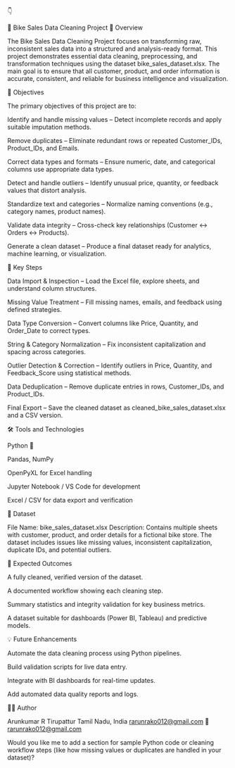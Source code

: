 👇

🧹 Bike Sales Data Cleaning Project
📘 Overview

The Bike Sales Data Cleaning Project focuses on transforming raw, inconsistent sales data into a structured and analysis-ready format. This project demonstrates essential data cleaning, preprocessing, and transformation techniques using the dataset bike_sales_dataset.xlsx.
The main goal is to ensure that all customer, product, and order information is accurate, consistent, and reliable for business intelligence and visualization.

🎯 Objectives

The primary objectives of this project are to:

Identify and handle missing values – Detect incomplete records and apply suitable imputation methods.

Remove duplicates – Eliminate redundant rows or repeated Customer_IDs, Product_IDs, and Emails.

Correct data types and formats – Ensure numeric, date, and categorical columns use appropriate data types.

Detect and handle outliers – Identify unusual price, quantity, or feedback values that distort analysis.

Standardize text and categories – Normalize naming conventions (e.g., category names, product names).

Validate data integrity – Cross-check key relationships (Customer ↔ Orders ↔ Products).

Generate a clean dataset – Produce a final dataset ready for analytics, machine learning, or visualization.

🧠 Key Steps

Data Import & Inspection – Load the Excel file, explore sheets, and understand column structures.

Missing Value Treatment – Fill missing names, emails, and feedback using defined strategies.

Data Type Conversion – Convert columns like Price, Quantity, and Order_Date to correct types.

String & Category Normalization – Fix inconsistent capitalization and spacing across categories.

Outlier Detection & Correction – Identify outliers in Price, Quantity, and Feedback_Score using statistical methods.

Data Deduplication – Remove duplicate entries in rows, Customer_IDs, and Product_IDs.

Final Export – Save the cleaned dataset as cleaned_bike_sales_dataset.xlsx and a CSV version.

🛠️ Tools and Technologies

Python 🐍

Pandas, NumPy

OpenPyXL for Excel handling

Jupyter Notebook / VS Code for development

Excel / CSV for data export and verification

📂 Dataset

File Name: bike_sales_dataset.xlsx
Description: Contains multiple sheets with customer, product, and order details for a fictional bike store. The dataset includes issues like missing values, inconsistent capitalization, duplicate IDs, and potential outliers.

🚀 Expected Outcomes

A fully cleaned, verified version of the dataset.

A documented workflow showing each cleaning step.

Summary statistics and integrity validation for key business metrics.

A dataset suitable for dashboards (Power BI, Tableau) and predictive models.

💡 Future Enhancements

Automate the data cleaning process using Python pipelines.

Build validation scripts for live data entry.

Integrate with BI dashboards for real-time updates.

Add automated data quality reports and logs.

👨‍💻 Author

Arunkumar R Tirupattur
Tamil Nadu, India rarunrako012@gmail.com
📧 rarunrako012@gmail.com

Would you like me to add a section for sample Python code or cleaning workflow steps (like how missing values or duplicates are handled in your dataset)?

